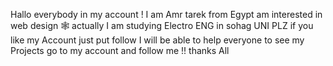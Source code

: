 Hallo everybody in my account !
I am Amr tarek from Egypt 
am interested in web design 🕸 
actually I am studying Electro ENG in sohag UNI 
PLZ if you like my Account just put follow 
I will be able to help everyone
to see my Projects go to my account and follow me !!
thanks All 



